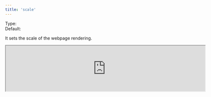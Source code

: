 ```yaml
---
title: 'scale'
--- 
```


Type: <Type children='<number>'/><br/>
Default: <Type children='0.6'/>

It sets the scale of the webpage rendering.

<Iframe 
  width="650px"
  height={["216px", "324px", "432px", "432px"]}
  src="https://api.microlink.io/?url=https://varnish-cache.org/docs/6.2/phk/thatslow.html&pdf&embed=pdf.url&scale=1&format=A5"
/>

<MultiCodeEditor languages={{
  HTML: `<iframe width="650px" src="https://api.microlink.io/?url=https://varnish-cache.org/docs/6.2/phk/thatslow.html&pdf&embed=pdf.url&scale=1"></iframe>`,
  Shell: `microlink-api https://varnish-cache.org/docs/6.2/phk/thatslow.html&pdf&margin=4mm`,
  'Node.js': `const mql = require('@microlink/mql')
 
module.exports = async () => {
  const { status, data, response } = await mql(
    'http://www.antirez.com/news/128', { 
      pdf: true,
      scale: 1
  })
  console.log(status, data)
}
  `
  }} 
/>

Scale amount must be between <Type children='0.1'/> and <Type children='2'/>.
